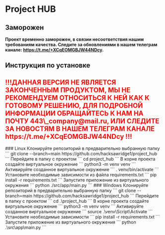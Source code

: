 # Project HUB
## Заморожен
**Проект временно заморожен, в связии несоответствия нашим требованиям качества. Следите за обновлениями в нашем телеграм канале: https://t.me/+XCqEOMGBJW44NDcy.**

## Инструкция по установке
<h2><strong style="color: red;">!!!ДАННАЯ ВЕРСИЯ НЕ ЯВЛЯЕТСЯ ЗАКОНЧЕННЫМ ПРОДУКТОМ, МЫ НЕ РЕКОМЕНДУЕМ ОТНОСИТЬСЯ К НЕЙ КАК К ГОТОВОМУ РЕШЕНИЮ, ДЛЯ ПОДРОБНОЙ ИНФОРМАЦИИ ОБРАЩАЙТЕСЬ К НАМ НА ПОЧТУ 443\_company@mail.ru, ИЛИ СЛЕДИТЕ ЗА НОВОСТЯМ В НАШЕМ ТЕЛЕГРАМ КАНАЛЕ https://t.me/+XCqEOMGBJW44NDcy !!!</strong></h2>
### Linux
Клонируйте репозиторий в предварительно выбранную папку
```
git clone --branch=main https://github.com/hacksawridge1/project_hub
```
Перейдите в папку с проектом
```
cd project_hub
```
В корне проекта создайте виртуальное окружение
```
python3 -m venv venv
```
Активируйте созданное виртуальное окружение
```
. venv/bin/activate
```
Установите необходимые зависимости из файла requirements.txt
```
pip install -r requirements.txt
```
Запустите приложение из виртуального окружения
```
python ./src/app/main.py
```
### Windows
Клонируйте репозиторий в предварительно выбранную папку
```
git clone --branch=main https://github.com/hacksawridge1/project_hub
```
Перейдите в папку с проектом
```
cd .\project_hub
```
В корне проекта создайте виртуальное окружение
```
python3 -m venv venv
```
Активируйте созданное виртуальное окружение
```
source .\venv\Script\Activate
```
Установите необходимые зависимости
```
pip install -r requirements.txt
```
Запустите приложение из виртуального окружения
```
python .\src\app\main.py
```
